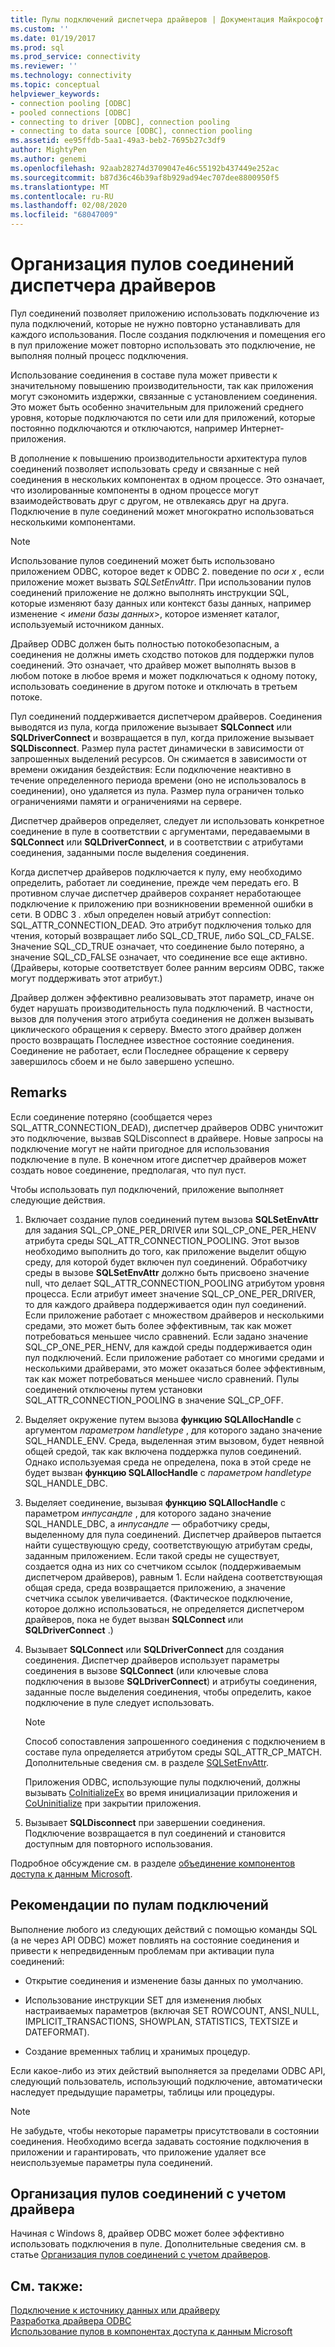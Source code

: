 ```yaml
---
title: Пулы подключений диспетчера драйверов | Документация Майкрософт
ms.custom: ''
ms.date: 01/19/2017
ms.prod: sql
ms.prod_service: connectivity
ms.reviewer: ''
ms.technology: connectivity
ms.topic: conceptual
helpviewer_keywords:
- connection pooling [ODBC]
- pooled connections [ODBC]
- connecting to driver [ODBC], connection pooling
- connecting to data source [ODBC], connection pooling
ms.assetid: ee95ffdb-5aa1-49a3-beb2-7695b27c3df9
author: MightyPen
ms.author: genemi
ms.openlocfilehash: 92aab28274d3709047e46c55192b437449e252ac
ms.sourcegitcommit: b87d36c46b39af8b929ad94ec707dee8800950f5
ms.translationtype: MT
ms.contentlocale: ru-RU
ms.lasthandoff: 02/08/2020
ms.locfileid: "68047009"
---
```

# <a name="driver-manager-connection-pooling"></a>Организация пулов соединений диспетчера драйверов
Пул соединений позволяет приложению использовать подключение из пула подключений, которые не нужно повторно устанавливать для каждого использования. После создания подключения и помещения его в пул приложение может повторно использовать это подключение, не выполняя полный процесс подключения.  
  
 Использование соединения в составе пула может привести к значительному повышению производительности, так как приложения могут сэкономить издержки, связанные с установлением соединения. Это может быть особенно значительным для приложений среднего уровня, которые подключаются по сети или для приложений, которые постоянно подключаются и отключаются, например Интернет-приложения.  
  
 В дополнение к повышению производительности архитектура пулов соединений позволяет использовать среду и связанные с ней соединения в нескольких компонентах в одном процессе. Это означает, что изолированные компоненты в одном процессе могут взаимодействовать друг с другом, не отвлекаясь друг на друга. Подключение в пуле соединений может многократно использоваться несколькими компонентами.  
  
> [!NOTE]
>  Использование пулов соединений может быть использовано приложением ODBC, которое ведет к ODBC 2. поведение по *оси x* , если приложение может вызвать *SQLSetEnvAttr*. При использовании пулов соединений приложение не должно выполнять инструкции SQL, которые изменяют базу данных или контекст базы данных, например изменение \< *имени базы данных*>, которое изменяет каталог, используемый источником данных.  


 Драйвер ODBC должен быть полностью потокобезопасным, а соединения не должны иметь сходство потоков для поддержки пулов соединений. Это означает, что драйвер может выполнять вызов в любом потоке в любое время и может подключаться к одному потоку, использовать соединение в другом потоке и отключать в третьем потоке.  
  
 Пул соединений поддерживается диспетчером драйверов. Соединения выводятся из пула, когда приложение вызывает **SQLConnect** или **SQLDriverConnect** и возвращается в пул, когда приложение вызывает **SQLDisconnect**. Размер пула растет динамически в зависимости от запрошенных выделений ресурсов. Он сжимается в зависимости от времени ожидания бездействия: Если подключение неактивно в течение определенного периода времени (оно не использовалось в соединении), оно удаляется из пула. Размер пула ограничен только ограничениями памяти и ограничениями на сервере.  
  
 Диспетчер драйверов определяет, следует ли использовать конкретное соединение в пуле в соответствии с аргументами, передаваемыми в **SQLConnect** или **SQLDriverConnect**, и в соответствии с атрибутами соединения, заданными после выделения соединения.  
  
 Когда диспетчер драйверов подключается к пулу, ему необходимо определить, работает ли соединение, прежде чем передать его. В противном случае диспетчер драйверов сохраняет неработающее подключение к приложению при возникновении временной ошибки в сети. В ODBC 3 *. x*был определен новый атрибут connection: SQL_ATTR_CONNECTION_DEAD. Это атрибут подключения только для чтения, который возвращает либо SQL_CD_TRUE, либо SQL_CD_FALSE. Значение SQL_CD_TRUE означает, что соединение было потеряно, а значение SQL_CD_FALSE означает, что соединение все еще активно. (Драйверы, которые соответствует более ранним версиям ODBC, также могут поддерживать этот атрибут.)  
  
 Драйвер должен эффективно реализовывать этот параметр, иначе он будет нарушать производительность пула подключений. В частности, вызов для получения этого атрибута соединения не должен вызывать циклического обращения к серверу. Вместо этого драйвер должен просто возвращать Последнее известное состояние соединения. Соединение не работает, если Последнее обращение к серверу завершилось сбоем и не было завершено успешно.  
  
## <a name="remarks"></a>Remarks  
 Если соединение потеряно (сообщается через SQL_ATTR_CONNECTION_DEAD), диспетчер драйверов ODBC уничтожит это подключение, вызвав SQLDisconnect в драйвере. Новые запросы на подключение могут не найти пригодное для использования подключение в пуле. В конечном итоге диспетчер драйверов может создать новое соединение, предполагая, что пул пуст.  
  
 Чтобы использовать пул подключений, приложение выполняет следующие действия.  
  
1.  Включает создание пулов соединений путем вызова **SQLSetEnvAttr** для задания SQL_CP_ONE_PER_DRIVER или SQL_CP_ONE_PER_HENV атрибута среды SQL_ATTR_CONNECTION_POOLING. Этот вызов необходимо выполнить до того, как приложение выделит общую среду, для которой будет включен пул соединений. Обработчику среды в вызове **SQLSetEnvAttr** должно быть присвоено значение null, что делает SQL_ATTR_CONNECTION_POOLING атрибутом уровня процесса. Если атрибут имеет значение SQL_CP_ONE_PER_DRIVER, то для каждого драйвера поддерживается один пул соединений. Если приложение работает с множеством драйверов и несколькими средами, это может быть более эффективным, так как может потребоваться меньшее число сравнений. Если задано значение SQL_CP_ONE_PER_HENV, для каждой среды поддерживается один пул подключений. Если приложение работает со многими средами и несколькими драйверами, это может оказаться более эффективным, так как может потребоваться меньшее число сравнений. Пулы соединений отключены путем установки SQL_ATTR_CONNECTION_POOLING в значение SQL_CP_OFF.  
  
2.  Выделяет окружение путем вызова **функцию SQLAllocHandle** с аргументом *параметром handletype* , для которого задано значение SQL_HANDLE_ENV. Среда, выделенная этим вызовом, будет неявной общей средой, так как включена поддержка пулов соединений. Однако используемая среда не определена, пока в этой среде не будет вызван **функцию SQLAllocHandle** с *параметром handletype* SQL_HANDLE_DBC.  
  
3.  Выделяет соединение, вызывая **функцию SQLAllocHandle** с параметром *инпусандле* , для которого задано значение SQL_HANDLE_DBC, а *инпусандле* — обработчику среды, выделенному для пула соединений. Диспетчер драйверов пытается найти существующую среду, соответствующую атрибутам среды, заданным приложением. Если такой среды не существует, создается одна из них со счетчиком ссылок (поддерживаемым диспетчером драйверов), равным 1. Если найдена соответствующая общая среда, среда возвращается приложению, а значение счетчика ссылок увеличивается. (Фактическое подключение, которое должно использоваться, не определяется диспетчером драйверов, пока не будет вызван **SQLConnect** или **SQLDriverConnect** .)  
  
4.  Вызывает **SQLConnect** или **SQLDriverConnect** для создания соединения. Диспетчер драйверов использует параметры соединения в вызове **SQLConnect** (или ключевые слова подключения в вызове **SQLDriverConnect**) и атрибуты соединения, заданные после выделения соединения, чтобы определить, какое подключение в пуле следует использовать.  
  
    > [!NOTE]  
    >  Способ сопоставления запрошенного соединения с подключением в составе пула определяется атрибутом среды SQL_ATTR_CP_MATCH. Дополнительные сведения см. в разделе [SQLSetEnvAttr](../../../odbc/reference/syntax/sqlsetenvattr-function.md).  
  
     Приложения ODBC, использующие пулы подключений, должны вызывать [CoInitializeEx](https://go.microsoft.com/fwlink/?LinkID=116307) во время инициализации приложения и [CoUninitialize](https://go.microsoft.com/fwlink/?LinkId=116310) при закрытии приложения.  
  
5.  Вызывает **SQLDisconnect** при завершении соединения. Подключение возвращается в пул соединений и становится доступным для повторного использования.  
  
 Подробное обсуждение см. в разделе [объединение компонентов доступа к данным Microsoft](https://go.microsoft.com/fwlink/?LinkId=120776).  
  
## <a name="connection-pooling-considerations"></a>Рекомендации по пулам подключений  
 Выполнение любого из следующих действий с помощью команды SQL (а не через API ODBC) может повлиять на состояние соединения и привести к непредвиденным проблемам при активации пула соединений:  
  
-   Открытие соединения и изменение базы данных по умолчанию.  
  
-   Использование инструкции SET для изменения любых настраиваемых параметров (включая SET ROWCOUNT, ANSI_NULL, IMPLICIT_TRANSACTIONS, SHOWPLAN, STATISTICS, TEXTSIZE и DATEFORMAT).  
  
-   Создание временных таблиц и хранимых процедур.  
  
 Если какое-либо из этих действий выполняется за пределами ODBC API, следующий пользователь, использующий подключение, автоматически наследует предыдущие параметры, таблицы или процедуры.  
  
> [!NOTE]  
>  Не забудьте, чтобы некоторые параметры присутствовали в состоянии соединения. Необходимо всегда задавать состояние подключения в приложении и гарантировать, что приложение удаляет все неиспользуемые параметры пула соединений.  
  
## <a name="driver-aware-connection-pooling"></a>Организация пулов соединений с учетом драйвера  
 Начиная с Windows 8, драйвер ODBC может более эффективно использовать подключения в пуле. Дополнительные сведения см. в статье [Организация пулов соединений с учетом драйверов](../../../odbc/reference/develop-app/driver-aware-connection-pooling.md).  
  
## <a name="see-also"></a>См. также:  
 [Подключение к источнику данных или драйверу](../../../odbc/reference/develop-app/connecting-to-a-data-source-or-driver.md)   
 [Разработка драйвера ODBC](../../../odbc/reference/develop-driver/developing-an-odbc-driver.md)   
 [Использование пулов в компонентах доступа к данным Microsoft](https://go.microsoft.com/fwlink/?LinkId=120776)
